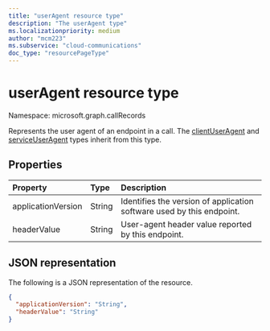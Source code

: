 ```yaml
---
title: "userAgent resource type"
description: "The userAgent type"
ms.localizationpriority: medium
author: "mcm223"
ms.subservice: "cloud-communications"
doc_type: "resourcePageType"
---
```


# userAgent resource type

Namespace: microsoft.graph.callRecords

Represents the user agent of an endpoint in a call.
The [clientUserAgent](callrecords-clientuseragent.md) and [serviceUserAgent](callrecords-serviceuseragent.md) types inherit from this type.

## Properties

| Property     | Type        | Description |
|:-------------|:------------|:------------|
|applicationVersion|String|Identifies the version of application software used by this endpoint.|
|headerValue|String|User-agent header value reported by this endpoint.|

## JSON representation

The following is a JSON representation of the resource.

<!-- {
  "blockType": "resource",
  "optionalProperties": [

  ],
  "@odata.type": "microsoft.graph.callRecords.userAgent",
  "baseType": null
}-->

```json
{
  "applicationVersion": "String",
  "headerValue": "String"
}
```

<!-- uuid: 16cd6b66-4b1a-43a1-adaf-3a886856ed98
2019-02-04 14:57:30 UTC -->
<!-- {
  "type": "#page.annotation",
  "description": "userAgent resource",
  "keywords": "",
  "section": "documentation",
  "tocPath": ""
}-->
